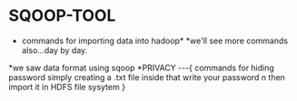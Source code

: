 # SQOOP-TOOL
* commands for importing data into hadoop*
*we'll see more commands also...day by day.

*we saw data format using sqoop
*PRIVACY ---{ commands for hiding password simply creating a .txt file inside that write your password n then import it in HDFS file sysytem }
